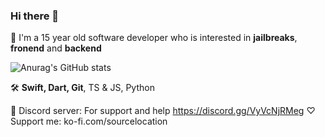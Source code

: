 ### Hi there 👋

📱 I'm a 15 year old software developer who is interested in **jailbreaks**, **fronend** and **backend**

![Anurag's GitHub stats](https://github-readme-stats.vercel.app/api?username=sourcelocation&layout=compact&title_color=FFF&text_color=FFF&icon_color=FFF&bg_color=161b22&hide_border=true)

🛠️ **Swift, Dart, Git**, TS & JS, Python

📖 Discord server: For support and help https://discord.gg/VyVcNjRMeg
♡ Support me: ko-fi.com/sourcelocation
